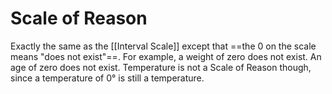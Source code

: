 # Scale of Reason
Exactly the same as the [[Interval Scale]] except that ==the 0 on the scale means "does not exist"==. For example, a weight of zero does not exist. An age of zero does not exist. Temperature is not a Scale of Reason though, since a temperature of 0° is still a temperature.